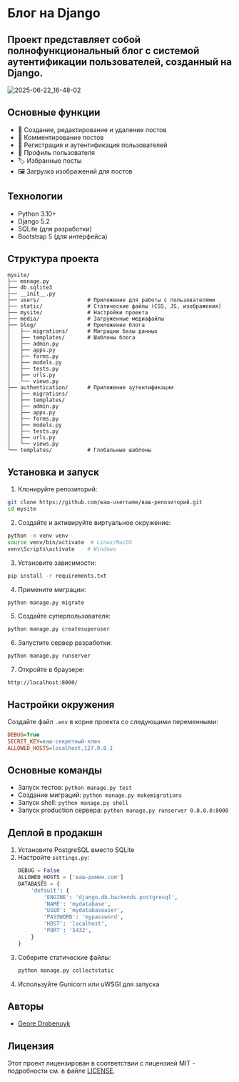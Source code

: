 # Блог на Django
##  Проект представляет собой полнофункциональный блог с системой аутентификации пользователей, созданный на Django.

![2025-06-22_16-48-02](https://github.com/user-attachments/assets/1c0ad535-c349-4f71-84ac-c8341e870bd2)

## Основные функции

- 📝 Создание, редактирование и удаление постов
- 💬 Комментирование постов
- 👤 Регистрация и аутентификация пользователей
- 🔐 Профиль пользователя
- 🏷️ Избранные посты
- 🖼️ Загрузка изображений для постов

## Технологии

- Python 3.10+
- Django 5.2
- SQLite (для разработки)
- Bootstrap 5 (для интерфейса)

## Структура проекта
```
mysite/
├── manage.py
├── db.sqlite3
├── __init__.py
├── users/               # Приложение для работы с пользователями
├── static/              # Статические файлы (CSS, JS, изображения)
├── mysite/              # Настройки проекта
├── media/               # Загруженные медиафайлы
├── blog/                # Приложение блога
│   ├── migrations/      # Миграции базы данных
│   ├── templates/       # Шаблоны блога
│   ├── admin.py
│   ├── apps.py
│   ├── forms.py
│   ├── models.py
│   ├── tests.py
│   ├── urls.py
│   └── views.py
├── authentication/      # Приложение аутентификации
│   ├── migrations/
│   ├── templates/
│   ├── admin.py
│   ├── apps.py
│   ├── forms.py
│   ├── models.py
│   ├── tests.py
│   ├── urls.py
│   └── views.py
└── templates/           # Глобальные шаблоны
```

## Установка и запуск

1. Клонируйте репозиторий:
```bash
git clone https://github.com/ваш-username/ваш-репозиторий.git
cd mysite
```

2. Создайте и активируйте виртуальное окружение:
```bash
python -m venv venv
source venv/bin/activate  # Linux/MacOS
venv\Scripts\activate    # Windows
```

3. Установите зависимости:
```bash
pip install -r requirements.txt
```

4. Примените миграции:
```bash
python manage.py migrate
```

5. Создайте суперпользователя:
```bash
python manage.py createsuperuser
```

6. Запустите сервер разработки:
```bash
python manage.py runserver
```

7. Откройте в браузере:
```
http://localhost:8000/
```

## Настройки окружения

Создайте файл `.env` в корне проекта со следующими переменными:
```ini
DEBUG=True
SECRET_KEY=ваш-секретный-ключ
ALLOWED_HOSTS=localhost,127.0.0.1
```

## Основные команды

- Запуск тестов: `python manage.py test`
- Создание миграций: `python manage.py makemigrations`
- Запуск shell: `python manage.py shell`
- Запуск production сервера: `python manage.py runserver 0.0.0.0:8000`

## Деплой в продакшн

1. Установите PostgreSQL вместо SQLite
2. Настройте `settings.py`:
   ```python
   DEBUG = False
   ALLOWED_HOSTS = ['ваш-домен.com']
   DATABASES = {
       'default': {
           'ENGINE': 'django.db.backends.postgresql',
           'NAME': 'mydatabase',
           'USER': 'mydatabaseuser',
           'PASSWORD': 'mypassword',
           'HOST': 'localhost',
           'PORT': '5432',
       }
   }
   ```
3. Соберите статические файлы:
   ```bash
   python manage.py collectstatic
   ```
4. Используйте Gunicorn или uWSGI для запуска

## Авторы

- [Geore Drobenuyk](https://github.com/JohnDroben)

## Лицензия

Этот проект лицензирован в соответствии с лицензией MIT - подробности см. в файле [LICENSE](LICENSE).
```
